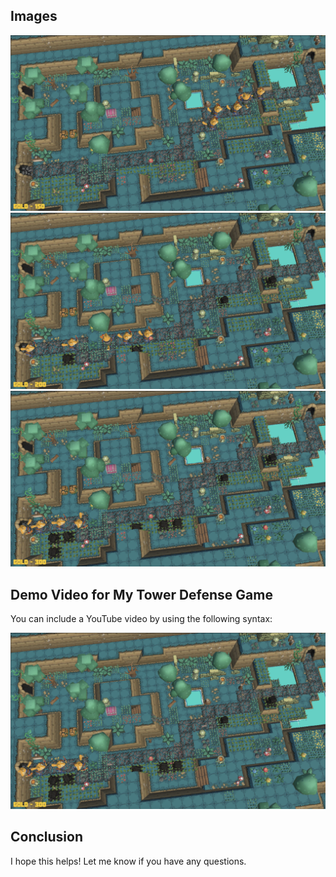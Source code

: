 ## Images

![First](1.png)
![Second](2.png)
![Third](3.png)

## Demo Video for My Tower Defense Game

You can include a YouTube video by using the following syntax:

[![TD_Demo](3.png)](https://www.youtube.com/watch?v=ydA9TLp9W94)

## Conclusion

I hope this helps! Let me know if you have any questions.
